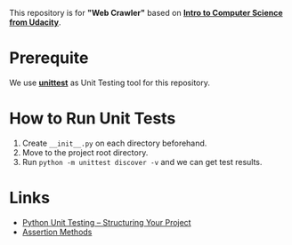 This repository is for **"Web Crawler"** based on **[Intro to Computer Science from Udacity](https://classroom.udacity.com/courses/cs101/)**.


# Prerequite
We use **[unittest](https://docs.python.org/2/library/unittest.html)** as Unit Testing tool for this repository.


# How to Run Unit Tests
1. Create `__init__.py` on each directory beforehand.
2. Move to the project root directory.
3. Run `python -m unittest discover -v` and we can get test results.


# Links
- [Python Unit Testing – Structuring Your Project](https://www.patricksoftwareblog.com/python-unit-testing-structuring-your-project/)
- [Assertion Methods](https://docs.python.org/2/library/unittest.html#assert-methods)
